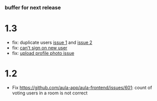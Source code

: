 ### buffer for next release

<!-- here add all issues that haven't been released yet -->
<!-- to release, assign a version number and move them there -->

# 1.3

- fix: duplicate users [issue 1](https://github.com/aula-app/aula-frontend/issues/625) and [issue 2](https://github.com/aula-app/aula-frontend/issues/620)
- fix: [can't sign on new user](https://github.com/aula-app/aula-backend/issues/232)
- fix: [upload profile photo issue](https://github.com/aula-app/aula-backend/pull/234)

# 1.2

- Fix https://github.com/aula-app/aula-frontend/issues/601: count of voting users in a room is not correct
